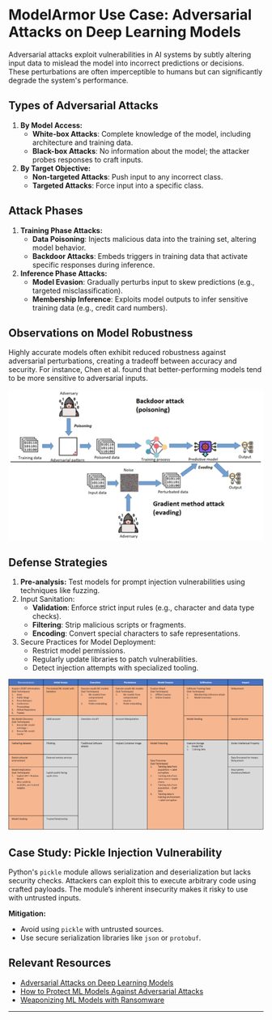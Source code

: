 # **ModelArmor Use Case: Adversarial Attacks on Deep Learning Models**

Adversarial attacks exploit vulnerabilities in AI systems by subtly altering input data to mislead the model into incorrect predictions or decisions. These perturbations are often imperceptible to humans but can significantly degrade the system's performance.

## **Types of Adversarial Attacks**

1. **By Model Access:**
      - **White-box Attacks**: Complete knowledge of the model, including architecture and training data.
      - **Black-box Attacks**: No information about the model; the attacker probes responses to craft inputs.
2. **By Target Objective:**
      - **Non-targeted Attacks**: Push input to any incorrect class.
      - **Targeted Attacks**: Force input into a specific class.

## **Attack Phases**

1. **Training Phase Attacks:**
      - **Data Poisoning**: Injects malicious data into the training set, altering model behavior.
      - **Backdoor Attacks**: Embeds triggers in training data that activate specific responses during inference.
2. **Inference Phase Attacks:**
      - **Model Evasion**: Gradually perturbs input to skew predictions (e.g., targeted misclassification).
      - **Membership Inference**: Exploits model outputs to infer sensitive training data (e.g., credit card numbers).

## **Observations on Model Robustness**

Highly accurate models often exhibit reduced robustness against adversarial perturbations, creating a tradeoff between accuracy and security. For instance, Chen et al. found that better-performing models tend to be more sensitive to adversarial inputs.

![Adversarial Model Performance](./images/modelarmor/1.png)

## **Defense Strategies**

1. **Pre-analysis:** Test models for prompt injection vulnerabilities using techniques like fuzzing.
2. Input Sanitation:
      - **Validation**: Enforce strict input rules (e.g., character and data type checks).
      - **Filtering**: Strip malicious scripts or fragments.
      - **Encoding**: Convert special characters to safe representations.
3. Secure Practices for Model Deployment:
      - Restrict model permissions.
      - Regularly update libraries to patch vulnerabilities.
      - Detect injection attempts with specialized tooling.

![Defense Strategies](./images/modelarmor/2.png)

## **Case Study: Pickle Injection Vulnerability**

Python's `pickle` module allows serialization and deserialization but lacks security checks. Attackers can exploit this to execute arbitrary code using crafted payloads. The module’s inherent insecurity makes it risky to use with untrusted inputs.

**Mitigation:**

- Avoid using `pickle` with untrusted sources.
- Use secure serialization libraries like `json` or `protobuf`.

## **Relevant Resources**

- [Adversarial Attacks on Deep Learning Models](https://arxiv.org/pdf/2308.14367)
- [How to Protect ML Models Against Adversarial Attacks](https://arxiv.org/pdf/2308.14367)
- [Weaponizing ML Models with Ransomware](https://arxiv.org/pdf/2308.14367)

---
